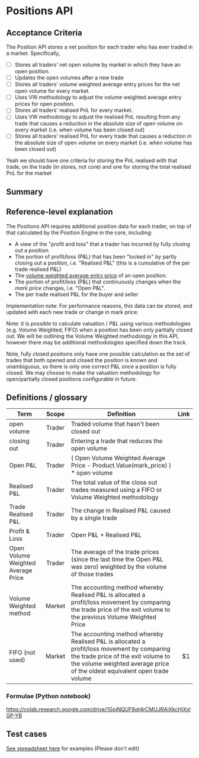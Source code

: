 # Positions API

## Acceptance Criteria

The Position API stores a net position for each trader who has ever traded in a market. Specifically, 

- [ ] Stores all traders’ net open volume by market in which they have an open position.
- [ ] Updates the open volumes after a new trade
- [ ] Stores all traders’ volume weighted average entry prices for the net open volume for every market.
- [ ] Uses VW methodology to adjust the volume weighted average entry prices for open position.
- [ ] Stores all traders’ realised PnL for every market.
- [ ] Uses VW methodology to adjust the realised PnL resulting from any trade that causes a reduction in the absolute size of open volume on every market (i.e. when volume has been closed out)
- [ ] Stores all traders’ realised PnL for every trade that causes a reduction in the absolute size of open volume on every market (i.e. when volume has been closed out)

Yeah we should have one criteria for storing the PnL realised with that trade, on the trade (in stores, not core) and one for storing the total realised PnL for the market

## Summary

## Reference-level explanation

The Positions API requires additional position data for each trader, on top of that calculated by the Position Engine in the core, including:

* A view of the "profit and loss" that a trader has incurred by fully closing out a position.
* The portion of profit/loss (P&L) that has been "locked in" by partly closing out a position, i.e. "Realised P&L" (this is a cumulative of the per trade realised P&L)
* The [volume weighted average entry price](https://gitlab.com/vega-protocol/product/wikis/Trading-and-Protocol-Glossary#average-entry-price) of an open position.
* The portion of profit/loss (P&L) that continuously changes when the _mark price_ changes, i.e. "Open P&L".
* The per trade realised P&L for the buyer and seller 

Implementation note: For performance reasons, this data can be stored, and updated with each new trade or change in mark price.

Note: it is possible to calculate valuation / P&L using various methodologies (e.g. Volume Weighted, FIFO) when a position has been only partially closed out. We will be outlining the Volume Weighted methodology in this API, however there may be additional methodologies specified down the track.

Note, fully closed positions only have one possible calculation as the set of trades that both opened and closed the position is known and unambiguous, so there is only one correct P&L once a position is fully closed. We may choose to make the valuation methodology for open/partially closed positions configurable in future.


## Definitions / glossary

| Term        | Scope        | Definition           | Link  |
| ------------- |:-------------:|-------------| -----:|
| open volume     | Trader | Traded volume that hasn't been closed out |  |
| closing out     | Trader | Entering a trade that reduces the open volume | |
| Open P&L      | Trader | ( Open Volume Weighted Average Price - Product.Value(mark_price) ) *  open volume  |    |
| Realised P&L | Trader | The total value of the close out trades measured using a FIFO or Volume Weighted methodology     |    |
| Trade Realised P&L | Trader | The change in Realised P&L caused by a single trade      |     |
| Profit & Loss | Trader | Open P&L + Realised P&L      |     |
| Open Volume Weighted Average Price | Trader | The average of the trade prices (since the last time the Open P&L was zero) weighted by the volume of those trades  |     |
| Volume Weighted method | Market | The accounting method whereby Realised P&L is allocated a profit/loss movement by comparing the trade price of the exit volume to the previous Volume Weighted Price       |     |
| FIFO (not used) | Market | The accounting method whereby Realised P&L is allocated a profit/loss movement by comparing the trade price of the exit volume to the volume weighted average price of the oldest equivalent open trade volume      |    $1 |


### Formulae (Python notebook)

https://colab.research.google.com/drive/1GpiNQUF6qt4rCMUJRAiXkcHjXxlGP-YB

## Test cases

[See spreadsheet here](https://docs.google.com/spreadsheets/d/1XJESwh5cypALqlYludWobAOEH1Pz-1xS/edit#gid=1136043307) for examples (Please don't edit)



